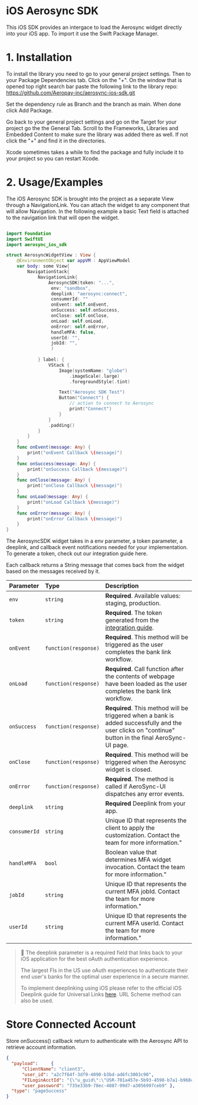 
# iOS Aerosync SDK

This iOS SDK provides an intergace to load the Aerosync widget directly into your iOS app. To import it use the Swift Package Manager.

# 1. Installation

To install the library you need to go to your general project settings. Then to your Package Dependencies tab. Click on the "+". On the window that is opened top right search bar paste the following link to the library repo:
https://github.com/Aeropay-inc/aerosync-ios-sdk.git

Set the dependency rule as Branch and the branch as main. When done click Add Package.

Go back to your general project settings and go on the Target for your project go the the General Tab. Scroll to the Frameworks, Libraries and Embedded Content to make sure the library was added there as well. If not click the "+" and find it in the directories.

Xcode sometimes takes a while to find the package and fully include it to your project so you can restart Xcode.

# 2. Usage/Examples

The iOS Aerosync SDK is brought into the project as a separate View through a NavigationLink. You can attach the widget to any component that will allow Navigation.
In the following example a basic Text field is attached to the navigation link that will open the widget.

```Swift

import Foundation
import SwiftUI
import aerosync_ios_sdk

struct AerosyncWidgetView : View {
    @EnvironmentObject var appVM : AppViewModel
    var body: some View{
        NavigationStack{
            NavigationLink{
                AerosyncSDK(token: "...",
                 env: "sandbox", 
                 deeplink: "aerosync:connect",
                 consumerId: ""
                 onEvent: self.onEvent, 
                 onSuccess: self.onSuccess, 
                 onClose: self.onClose, 
                 onLoad: self.onLoad, 
                 onError: self.onError,
                 handleMFA: false,
                 userId: "",
                 jobId: "",
                 )
                
            } label: {
                VStack {
                    Image(systemName: "globe")
                        .imageScale(.large)
                        .foregroundStyle(.tint)

                    Text("Aerosync SDK Test")
                    Button("Connect") {
                        // action to connect to Aerosync
                        print("Connect")
                    }
                }
                .padding()
            }
        }
    }
    func onEvent(message: Any) {
        print("onEvent Callback \(message)")
    }
    func onSuccess(message: Any) {
        print("onSuccess Callback \(message)")
    }
    func onClose(message: Any) {
        print("onClose Callback \(message)")
    }
    func onLoad(message: Any) {
        print("onLoad Callback \(message)")
    }
    func onError(message: Any) {
        print("onError Callback \(message)")
    }
}
```

The AerosyncSDK widget takes in a env parameter, a token parameter, a deeplink, and callback event notifications needed for your implementation. To generate a token, check out our integration guide here.

Each callback returns a String message that comes back from the widget based on the messages received by it.

| Parameter   | Type                 | Description                                                                                                                                           |
| :---------- | :------------------- | :---------------------------------------------------------------------------------------------------------------------------------------------------- |
| `env`       | `string`             | **Required**. Available values: staging, production.                                                                                             |
| `token`     | `string`             | **Required**. The token generated from the [integration guide](https://api-aeropay.readme.io/docs/aerosync-implementation-guides).                    |
| `onEvent`   | `function(response)` | **Required**. This method will be triggered as the user completes the bank link workflow.                                                             |
| `onLoad`    | `function(response)` | **Required**. Call function after the contents of webpage have been loaded as the user completes the bank link workflow.                              |
| `onSuccess` | `function(response)` | **Required**. This method will be triggered when a bank is added successfully and the user clicks on "continue" button in the final AeroSync-UI page. |
| `onClose`   | `function(response)` | **Required**. This method will be triggered when the Aerosync widget is closed.                                                                       |
| `onError`   | `function(response)` | **Required**. The method is called if AeroSync-UI dispatches any error events.                                                                        |
| `deeplink`  | `string`             | **Required** Deeplink from your app.                                                                                                                  |
| `consumerId` | `string`             | Unique ID that represents the client to apply the customization. Contact the team for more information."                                              |
| `handleMFA`  | `bool`               | Boolean value that determines MFA widget invocation. Contact the team for more information."                                                          |
| `jobId`      | `string`             | Unique ID that represents the current MFA jobId. Contact the team for more information."                                                              |
| `userId`     | `string`             | Unique ID that represents the current MFA userId. Contact the team for more information."                                                             |
> 📘 The deeplink parameter is a required field that links back to your iOS application for the best oAuth authentication experience.
> 
> The largest FIs in the US use oAuth experiences to authenticate their end user's banks for the optimal user experience in a secure manner.
> 
> To implement deeplinking using iOS please refer to the official iOS Deeplink guide for Universal Links [here](https://developer.apple.com/ios/universal-links/). URL Scheme method can also be used.
# Store Connected Account
Store onSuccess() callback return to authenticate with the Aerosync API to retrieve account information.
```json
{
  "payload":     {  
      "ClientName": "client3",  
      "user_id": "a2c7f64f-3df9-4090-b3bd-ad6fc3003c90",
      "FILoginAcctId": "{\"u_guid\":\"USR-701a457e-5b93-4598-b7a1-b968c495ee3f\", \"m_guid\": \"MBR-d699c457-90f7-4b96-96c1-c50a445eabec\", \"a_guid\": \"ACT-9f5549d6-e402-43f4-8351-cd4018de7a80\"}",
      "user_password": "735e33b9-78ec-4887-99d7-a3056997ceb9" },
  "type": "pageSuccess"
}
```
